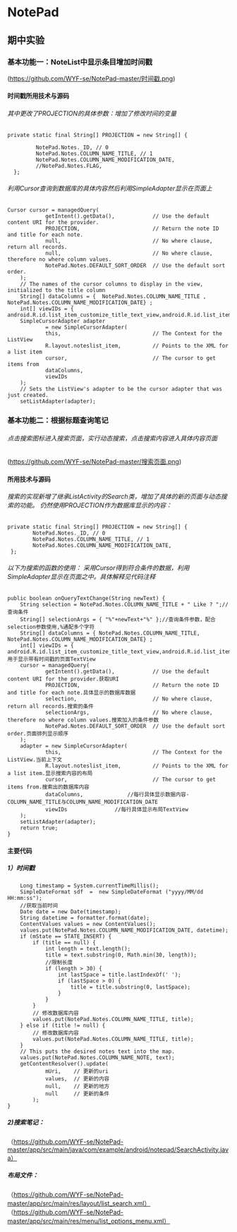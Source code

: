 # NotePad
## 期中实验
### 基本功能一：NoteList中显示条目增加时间戳
(https://github.com/WYF-se/NotePad-master/时间戳.png)
#### 时间戳所用技术与源码 
###### 其中更改了PROJECTION的具体参数：增加了修改时间的变量
```
private static final String[] PROJECTION = new String[] {

       	 NotePad.Notes._ID, // 0
       	 NotePad.Notes.COLUMN_NAME_TITLE, // 1
       	 NotePad.Notes.COLUMN_NAME_MODIFICATION_DATE,
       	 //NotePad.Notes.FLAG,
  };
  ```
  ###### 利用Cursor查询到数据库的具体内容然后利用SimpleAdapter显示在页面上
```
Cursor cursor = managedQuery(
            getIntent().getData(),            // Use the default content URI for the provider.
            PROJECTION,                       // Return the note ID and title for each note.
            null,                             // No where clause, return all records.
            null,                             // No where clause, therefore no where column values.
            NotePad.Notes.DEFAULT_SORT_ORDER  // Use the default sort order.
    );
    // The names of the cursor columns to display in the view, initialized to the title column
    String[] dataColumns = {  NotePad.Notes.COLUMN_NAME_TITLE , NotePad.Notes.COLUMN_NAME_MODIFICATION_DATE} ;
    int[] viewIDs = { android.R.id.list_item_customize_title_text_view,android.R.id.list_item_customize_date_text_view};
    SimpleCursorAdapter adapter
            = new SimpleCursorAdapter(
            this,                             // The Context for the ListView
            R.layout.noteslist_item,          // Points to the XML for a list item
            cursor,                           // The cursor to get items from
            dataColumns,
            viewIDs
    );
    // Sets the ListView's adapter to be the cursor adapter that was just created.
    setListAdapter(adapter);
 ```
    
  ### 基本功能二：根据标题查询笔记
###### 点击搜索图标进入搜索页面，实行动态搜索，点击搜索内容进入具体内容页面
(https://github.com/WYF-se/NotePad-master/搜索页面.png)
#### 所用技术与源码
###### 搜索的实现新增了继承ListActivity的Search类，增加了具体的新的页面与动态搜索的功能。 仍然使用PROJECTION作为数据库显示的内容：
```
private static final String[] PROJECTION = new String[] {
        NotePad.Notes._ID, // 0
        NotePad.Notes.COLUMN_NAME_TITLE, // 1
        NotePad.Notes.COLUMN_NAME_MODIFICATION_DATE,
 };
```
###### 以下为搜索的函数的使用： 采用Cursor得到符合条件的数据，利用SimpleAdapter显示在页面之中。具体解释见代码注释
```
public boolean onQueryTextChange(String newText) {
    String selection = NotePad.Notes.COLUMN_NAME_TITLE + " Like ? ";//查询条件
    String[] selectionArgs = { "%"+newText+"%" };//查询条件参数，配合selection参数使用,%通配多个字符
    String[] dataColumns = { NotePad.Notes.COLUMN_NAME_TITLE, NotePad.Notes.COLUMN_NAME_MODIFICATION_DATE} ;
    int[] viewIDs = { android.R.id.list_item_customize_title_text_view,android.R.id.list_item_customize_date_text_view};//用于显示带有时间戳的页面TextView
    cursor = managedQuery(
            getIntent().getData(),            // Use the default content URI for the provider.获取URI
            PROJECTION,                       // Return the note ID and title for each note.具体显示的数据库数据
            selection,                        // No where clause, return all records.搜索的条件
            selectionArgs,                    // No where clause, therefore no where column values.搜索加入的条件参数
            NotePad.Notes.DEFAULT_SORT_ORDER  // Use the default sort order.页面排列显示顺序
    );
    adapter = new SimpleCursorAdapter(
            this,                             // The Context for the ListView.当前上下文
            R.layout.noteslist_item,          // Points to the XML for a list item.显示搜索内容的布局
            cursor,                           // The cursor to get items from.搜索出的数据库内容
            dataColumns,			  //每行具体显示数据内容-COLUMN_NAME_TITLE与COLUMN_NAME_MODIFICATION_DATE
            viewIDs				  //每行具体显示布局TextView
    );
    setListAdapter(adapter);
    return true;
}
```
#### 主要代码
##### 1）时间戳
```private final void updateNote(String text, String title) {
    Long timestamp = System.currentTimeMillis();
    SimpleDateFormat sdf  =  new SimpleDateFormat ("yyyy/MM/dd HH:mm:ss");
	//获取当前时间
    Date date = new Date(timestamp);
    String datetime = formatter.format(date);
    ContentValues values = new ContentValues();
    values.put(NotePad.Notes.COLUMN_NAME_MODIFICATION_DATE, datetime);
    if (mState == STATE_INSERT) {
        if (title == null) {
            int length = text.length();
            title = text.substring(0, Math.min(30, length));
            //限制长度
            if (length > 30) {
                int lastSpace = title.lastIndexOf(' ');
                if (lastSpace > 0) {
                    title = title.substring(0, lastSpace);
                }
            }
        }
        // 修改数据库内容
        values.put(NotePad.Notes.COLUMN_NAME_TITLE, title);
    } else if (title != null) {
        // 修改数据库内容
        values.put(NotePad.Notes.COLUMN_NAME_TITLE, title);
    }
    // This puts the desired notes text into the map.
    values.put(NotePad.Notes.COLUMN_NAME_NOTE, text);
    getContentResolver().update(
            mUri,    // 更新的uri
            values,  // 更新的内容
            null,    // 更新的地方
            null     // 更新的条件
        );
}
```
##### 2)搜索笔记：
（https://github.com/WYF-se/NotePad-master/app/src/main/java/com/example/android/notepad/SearchActivity.java）
##### 布局文件：
（https://github.com/WYF-se/NotePad-master/app/src/main/res/layout/list_search.xml）
（https://github.com/WYF-se/NotePad-master/app/src/main/res/menu/list_options_menu.xml）
